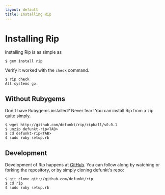 ```yaml
---
layout: default
title: Installing Rip 
---
```


Installing Rip
==============

Installing Rip is as simple as

    $ gem install rip

Verify it worked with the `check` command.

    $ rip check
    All systems go.

Without Rubygems
----------------

Don't have Rubygems installed? Never fear! You can install Rip from a
zip quite simply.

    $ wget http://github.com/defunkt/rip/zipball/v0.0.1
    $ unzip defunkt-rip<TAB>
    $ cd defunkt-rip<TAB>
    $ sudo ruby setup.rb

Development
-----------

Development of Rip happens at
[GitHub](http://github.com/defunkt/rip). You can follow along by
watching or forking the repository, or by simply cloning defunkt's repo:

    $ git clone git://github.com/defunkt/rip
    $ cd rip
    $ sudo ruby setup.rb
